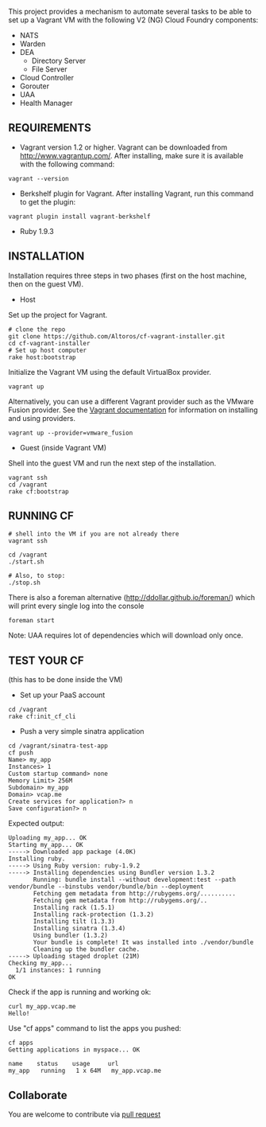 This project provides a mechanism to automate several tasks to be able to set up a Vagrant VM with the following V2 (NG) Cloud Foundry components:
* NATS
* Warden
* DEA
  * Directory Server
  * File Server
* Cloud Controller
* Gorouter
* UAA
* Health Manager

REQUIREMENTS
--
* Vagrant version 1.2 or higher. Vagrant can be downloaded from http://www.vagrantup.com/. After installing, make sure it is available with the following command: 

```
vagrant --version
```

* Berkshelf plugin for Vagrant. After installing Vagrant, run this command to get the plugin: 

```
vagrant plugin install vagrant-berkshelf
```

* Ruby 1.9.3

INSTALLATION
--
Installation requires three steps in two phases (first on the host machine, then on the guest VM).

* Host

Set up the project for Vagrant.

```
# clone the repo
git clone https://github.com/Altoros/cf-vagrant-installer.git
cd cf-vagrant-installer
# Set up host computer
rake host:bootstrap
```

Initialize the Vagrant VM using the default VirtualBox provider. 

```
vagrant up
```

Alternatively, you can use a different Vagrant provider such as the VMware Fusion provider. See the [Vagrant documentation](http://docs.vagrantup.com/v2/providers/index.html) for information on installing and using providers.  

```
vagrant up --provider=vmware_fusion
```

* Guest (inside Vagrant VM)

Shell into the guest VM and run the next step of the installation. 

```
vagrant ssh
cd /vagrant
rake cf:bootstrap
```

RUNNING CF
--

```
# shell into the VM if you are not already there
vagrant ssh

cd /vagrant
./start.sh

# Also, to stop:
./stop.sh

```

There is also a foreman alternative (http://ddollar.github.io/foreman/) which will print every single log into the console
```
foreman start
```

Note: UAA requires lot of dependencies which will download only once.

TEST YOUR CF
--
(this has to be done inside the VM)
* Set up your PaaS account

```
cd /vagrant
rake cf:init_cf_cli
```

* Push a very simple sinatra application

```
cd /vagrant/sinatra-test-app
cf push
Name> my_app
Instances> 1
Custom startup command> none
Memory Limit> 256M
Subdomain> my_app
Domain> vcap.me
Create services for application?> n
Save configuration?> n
```

Expected output:

```
Uploading my_app... OK
Starting my_app... OK
-----> Downloaded app package (4.0K)
Installing ruby.
-----> Using Ruby version: ruby-1.9.2
-----> Installing dependencies using Bundler version 1.3.2
       Running: bundle install --without development:test --path vendor/bundle --binstubs vendor/bundle/bin --deployment
       Fetching gem metadata from http://rubygems.org/..........
       Fetching gem metadata from http://rubygems.org/..
       Installing rack (1.5.1)
       Installing rack-protection (1.3.2)
       Installing tilt (1.3.3)
       Installing sinatra (1.3.4)
       Using bundler (1.3.2)
       Your bundle is complete! It was installed into ./vendor/bundle
       Cleaning up the bundler cache.
-----> Uploading staged droplet (21M)
Checking my_app...
  1/1 instances: 1 running
OK
```

Check if the app is running and working ok:

```
curl my_app.vcap.me
Hello!
```

Use "cf apps" command to list the apps you pushed:
```
cf apps
Getting applications in myspace... OK

name    status    usage     url          
my_app   running   1 x 64M   my_app.vcap.me
```


Collaborate
--
You are welcome to contribute via [pull request](https://help.github.com/articles/using-pull-requests)